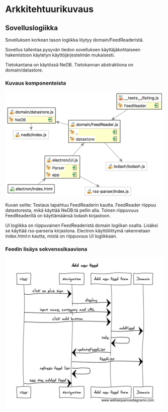 # Arkkitehtuurikuvaus

## Sovelluslogiikka

Sovelluksen korkean tason logiikka löytyy domain/FeedReaderistä.

Sovellus tallentaa pysyvän tiedon sovelluksen käyttäjäkohtaiseen hakemistoon käytetyn käyttöjärjestelmän mukaisesti.

Tietokantana on käytössä NeDB. Tietokannan abstraktiona on domain/datastore.

### Kuvaus komponenteista

![sovelluslogiikka](arkkitehtuuri.png)

Kuvan selite:
Testaus tapahtuu FeedReaderin kautta. FeedReader riippuu datastoresta, mikä käyttää NeDB:tä pellin alla.
Toinen riippuvuus FeedReaderillä on käyttämäänsä lodash kirjastoon.

UI logiikka on riippuvainen FeedReaderistä domain logiikan osalta. Lisäksi se käyttää rss-parseria kirjastona.
Electron käyttöliittymä rakennetaan index.html:n kautta, mistä on riippuvuus UI logiikkaan.

### Feedin lisäys sekvenssikaaviona

![lisäys](add-feed-sequence.png)
